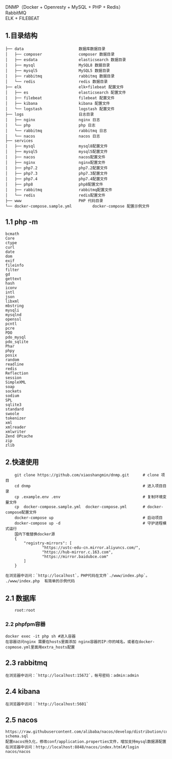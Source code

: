 DNMP（Docker + Openresty + MySQL + PHP + Redis）  
RabbitMQ  
ELK + FILEBEAT
## 1.目录结构

```
├── data                        数据库数据目录
│   ├── composer                composer 数据目录
│   ├── esdata                  elasticsearch 数据目录
│   ├── mysql                   MySQL8 数据目录
│   ├── mysql5                  MySQL5 数据目录
│   ├── rabbitmq                rabbitmq 数据目录
│   └── redis                   redis 数据目录
├── elk                         elk+filebeat 配置文件
│   ├── es                      elasticsearch 配置文件
│   ├── filebeat                filebeat 配置文件
│   ├── kibana                  kibana 配置文件
│   └── logstash                logstash 配置文件
├── logs                        日志目录
│   ├── nginx                   nginx 日志
│   └── php                     php 日志
│   └── rabbitmq                rabbitmq 日志
│   └── nacos                   nacos 日志
├── services
│   ├── mysql                   mysql8配置文件
│   ├── mysql5                  mysql5配置文件
│   ├── nacos                   nacos配置文件
│   ├── nginx                   nginx配置文件
│   ├── php7.2                  php7.2配置文件
│   ├── php7.3                  php7.3配置文件
│   ├── php7.4                  php7.4配置文件
│   ├── php8                    php8配置文件
│   ├── rabbitmq                rabbitmq配置文件
│   └── redis                   redis配置文件
├── www                         PHP 代码目录
└── docker-compose.sample.yml         docker-compose 配置示例文件

```

## 1.1 php -m
```
bcmath
Core
ctype
curl
date
dom
exif
fileinfo
filter
gd
gettext
hash
iconv
intl
json
libxml
mbstring
mysqli
mysqlnd
openssl
pcntl
pcre
PDO
pdo_mysql
pdo_sqlite
Phar
phpy
posix
random
readline
redis
Reflection
session
SimpleXML
soap
sockets
sodium
SPL
sqlite3
standard
swoole
tokenizer
xml
xmlreader
xmlwriter
Zend OPcache
zip
zlib
```

## 2.快速使用
```
    git clone https://github.com/xiaoshangmin/dnmp.git      # clone 项目
    cd dnmp                                                 # 进入项目目录
    cp .example.env .env                                    # 复制环境变量文件
    cp  docker-compose.sample.yml  docker-compose.yml       # docker-compose配置文件
    docker-compose up                                       # 启动项目
    docker-compose up -d                                    # 守护进程模式运行
    国内下载替换docker源
    {
        "registry-mirrors": [
                "https://ustc-edu-cn.mirror.aliyuncs.com/",
                "https://hub-mirror.c.163.com",
                "https://mirror.baidubce.com"
        ]
    }
```
    在浏览器中访问：`http://localhost`，PHP代码在文件`./www/index.php`。  
    ./www/index.php  有简单的示例代码

## 2.1 数据库
```
    root:root
```

### 2.2 phpfpm容器
    docker exec -it php sh #进入容器
    在容器访问nginx 需要在hosts里面添加 nginx容器的IP:你的域名，或者在docker-copmose.yml里面用extra_hosts配置


## 2.3 rabbitmq
    在浏览器中访问：`http://localhost:15672`，帐号密码：admin:admin

## 2.4 kibana
    在浏览器中访问：`http://localhost:5601`

## 2.5 nacos
    https://raw.githubusercontent.com/alibaba/nacos/develop/distribution/conf/mysql-schema.sql
    配置nacos持久化，修改conf/application.properties文件，增加支持mysql数据源配置
    在浏览器中访问：http://localhost:8848/nacos/index.html#/login   nacos/nacos